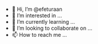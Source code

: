 - 👋 Hi, I’m @efeturaan
- 👀 I’m interested in ...
- 🌱 I’m currently learning ...
- 💞️ I’m looking to collaborate on ...
- 📫 How to reach me ...

<!---
efeturaan/efeturaan is a ✨ special ✨ repository because its `README.md` (this file) appears on your GitHub profile.
You can click the Preview link to take a look at your changes.
--->
